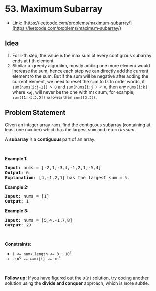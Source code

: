 # 53. Maximum Subarray
- Link: [https://leetcode.com/problems/maximum-subarray/](https://leetcode.com/problems/maximum-subarray/)

## Idea
1. For **i**-th step, the value is the max sum of every contiguous subarray ends at **i**-th element.
2. Similar to greedy algorithm, mostly adding one more element would increase the sum, hence each step we can directly add the current element to the sum. But if the sum will be negative after adding the current element, we need to reset the sum to 0. In order words, if `sum(nums[i:j-1]) > 0` and `sum(nums[i:j]) < 0`, then any `nums[i:k]` where `k≥j`, will never be the one with max sum, for example, `sum([1,-2,3,5])` is lower than `sum([3,5])`.

## Problem Statement
<p>Given an integer array <code>nums</code>, find the contiguous subarray (containing at least one number) which has the largest sum and return <em>its sum</em>.</p>

<p>A <strong>subarray</strong> is a <strong>contiguous</strong> part of an array.</p>

<p>&nbsp;</p>
<p><strong>Example 1:</strong></p>

<pre><strong>Input:</strong> nums = [-2,1,-3,4,-1,2,1,-5,4]
<strong>Output:</strong> 6
<strong>Explanation:</strong> [4,-1,2,1] has the largest sum = 6.
</pre>

<p><strong>Example 2:</strong></p>

<pre><strong>Input:</strong> nums = [1]
<strong>Output:</strong> 1
</pre>

<p><strong>Example 3:</strong></p>

<pre><strong>Input:</strong> nums = [5,4,-1,7,8]
<strong>Output:</strong> 23
</pre>

<p>&nbsp;</p>
<p><strong>Constraints:</strong></p>

<ul>
	<li><code>1 &lt;= nums.length &lt;= 3 * 10<sup>4</sup></code></li>
	<li><code>-10<sup>5</sup> &lt;= nums[i] &lt;= 10<sup>5</sup></code></li>
</ul>

<p>&nbsp;</p>
<p><strong>Follow up:</strong> If you have figured out the <code>O(n)</code> solution, try coding another solution using the <strong>divide and conquer</strong> approach, which is more subtle.</p>

